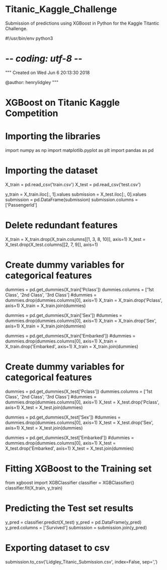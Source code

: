 # Titanic_Kaggle_Challenge
Submission of predictions using XGBoost in Python for the Kaggle Titantic Challenge.

#!/usr/bin/env python3
# -*- coding: utf-8 -*-
"""
Created on Wed Jun  6 20:13:30 2018

@author: henrylidgley
"""

# XGBoost on Titanic Kaggle Competition

# Importing the libraries
import numpy as np
import matplotlib.pyplot as plt
import pandas as pd

# Importing the dataset
X_train = pd.read_csv('train.csv')
X_test = pd.read_csv('test.csv')

y_train = X_train.iloc[:, 1].values
submission = X_test.iloc[:, 0].values
submission = pd.DataFrame(submission) 
submission.columns = ['PassengerId'] 

# Delete redundant features
X_train = X_train.drop(X_train.columns[[1, 3, 8, 10]], axis=1)
X_test = X_test.drop(X_test.columns[[2, 7, 9]], axis=1)

# Create dummy variables for categorical features
dummies = pd.get_dummies(X_train['Pclass']) 
dummies.columns = ['1st Class', '2nd Class', '3rd Class'] 
#dummies = dummies.drop(dummies.columns[0], axis=1)
X_train = X_train.drop('Pclass', axis=1)
X_train = X_train.join(dummies)   

dummies = pd.get_dummies(X_train['Sex']) 
#dummies = dummies.drop(dummies.columns[0], axis=1)
X_train = X_train.drop('Sex', axis=1)
X_train = X_train.join(dummies) 

dummies = pd.get_dummies(X_train['Embarked']) 
#dummies = dummies.drop(dummies.columns[0], axis=1)
X_train = X_train.drop('Embarked', axis=1)
X_train = X_train.join(dummies) 

# Create dummy variables for categorical features
dummies = pd.get_dummies(X_test['Pclass']) 
dummies.columns = ['1st Class', '2nd Class', '3rd Class'] 
#dummies = dummies.drop(dummies.columns[0], axis=1)
X_test = X_test.drop('Pclass', axis=1)
X_test = X_test.join(dummies)   

dummies = pd.get_dummies(X_test['Sex']) 
#dummies = dummies.drop(dummies.columns[0], axis=1)
X_test = X_test.drop('Sex', axis=1)
X_test = X_test.join(dummies) 

dummies = pd.get_dummies(X_test['Embarked']) 
#dummies = dummies.drop(dummies.columns[0], axis=1)
X_test = X_test.drop('Embarked', axis=1)
X_test = X_test.join(dummies) 

# Fitting XGBoost to the Training set
from xgboost import XGBClassifier
classifier = XGBClassifier()
classifier.fit(X_train, y_train)

# Predicting the Test set results
y_pred = classifier.predict(X_test)
y_pred = pd.DataFrame(y_pred) 
y_pred.columns = ['Survived'] 
submission = submission.join(y_pred) 

# Exporting dataset to csv
submission.to_csv('Lidgley_Titanic_Submission.csv', index=False, sep=',')
